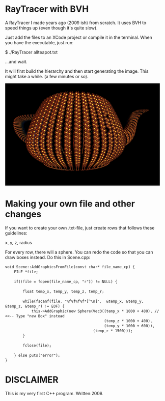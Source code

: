 RayTracer with BVH
==================

A RayTracer I made years ago (2009 ish) from scratch. It uses BVH to speed things up (even though it's quite slow).

Just add the files to an XCode project or compile it in the terminal. When you have the executable, just run: 

$ ./RayTracer allteapot.txt

...and wait. 

It will first build the hierarchy and then start generating the image. This might take a while. (a few minutes or so). 

![allteapot.txt](Example.png "allteapot.txt")

# Making your own file and other changes

If you want to create your own .txt-file, just create rows that follows these guidelines: 

x, y, z, radius

For every row, there will a sphere. You can redo the code so that you can draw boxes instead. Do this in Scene.cpp:

    void Scene::AddGraphicsFromFile(const char* file_name_cp) {
        FILE *file;
        
        if((file = fopen(file_name_cp, "r")) != NULL) {
            
            float temp_x, temp_y, temp_z, temp_r;
            
            while(fscanf(file, "%f%f%f%f*[^\n]",  &temp_x, &temp_y, &temp_z, &temp_r) != EOF) { 
                this->AddGraphic(new Sphere(Vec3((temp_x * 1000 + 400), // <<-- Type "new Box" instead
                                                 (temp_z * 1000 + 400), 
                                                 (temp_y * 1000 + 600)), 
                                            (temp_r * 1500)));
            }
            
            fclose(file);
            
        } else puts("error");
    }

# DISCLAIMER 
This is my very first C++ program. Written 2009. 
 
